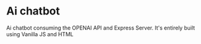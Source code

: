 # Ai chatbot

Ai chatbot consuming the OPENAI API and Express Server. It's entirely built using Vanilla JS and HTML
